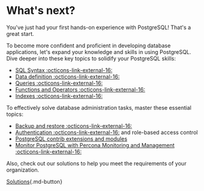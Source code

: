 # What's next?

You've just had your first hands-on experience with PostgreSQL! That's a great start.

To become more confident and proficient in developing database applications, let's expand your knowledge and skills in using PostgreSQL. Dive deeper into these key topics to solidify your PostgreSQL skills:

- [SQL Syntax :octicons-link-external-16:](https://www.postgresql.org/docs/current/sql-syntax.html) 
- [Data definition :octicons-link-external-16:](https://www.postgresql.org/docs/current/ddl.html)
- [Queries :octicons-link-external-16:](https://www.postgresql.org/docs/current/queries.html)
- [Functions and Operators :octicons-link-external-16:](https://www.postgresql.org/docs/current/functions.html)
- [Indexes :octicons-link-external-16:](https://www.postgresql.org/docs/current/indexes.html)


To effectively solve database administration tasks, master these essential topics: 

- [Backup and restore :octicons-link-external-16:](https://www.postgresql.org/docs/current/backup.html) 
- [Authentication :octicons-link-external-16:](https://www.postgresql.org/docs/{{pgversion}}/auth-methods.html) and role-based access control
- [PostgreSQL contrib extensions and modules](contrib.md)
- [Monitor PostgreSQL with Percona Monitoring and Management :octicons-link-external-16:](https://docs.percona.com/percona-monitoring-and-management/quickstart/index.html)


Also, check out our solutions to help you meet the requirements of your organization.

[Solutions](solutions.md){.md-button}

